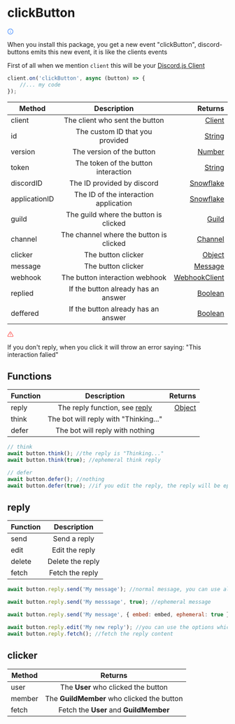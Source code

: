 # clickButton

<div style="border-color: rgb(56, 132, 255);" data-key="d08019cb482048f19d4cf18b5502e1bb" class="reset-3c756112--blockHint-a7403a60"><div class="reset-3c756112--hintIcon-7c7981dd--paragraph-ae3112d0"><svg preserveAspectRatio="xMidYMid meet" height="1em" width="1em" fill="currentColor" viewBox="0 0 24 24" xmlns="http://www.w3.org/2000/svg" xmlns:xlink="http://www.w3.org/1999/xlink" stroke="none" style="color: rgb(56, 132, 255);" class="icon-7f6730be--text-3f89f380"><g><path d="M12.2 8.98c.06-.01.12-.03.18-.06.06-.02.12-.05.18-.09l.15-.12c.18-.19.29-.45.29-.71 0-.06-.01-.13-.02-.19a.603.603 0 0 0-.06-.19.757.757 0 0 0-.09-.18c-.03-.05-.08-.1-.12-.15-.28-.27-.72-.37-1.09-.21-.13.05-.23.12-.33.21-.04.05-.09.1-.12.15-.04.06-.07.12-.09.18-.03.06-.05.12-.06.19-.01.06-.02.13-.02.19 0 .26.11.52.29.71.1.09.2.16.33.21.12.05.25.08.38.08.06 0 .13-.01.2-.02M13 16v-4a1 1 0 1 0-2 0v4a1 1 0 1 0 2 0M12 3c-4.962 0-9 4.038-9 9 0 4.963 4.038 9 9 9 4.963 0 9-4.037 9-9 0-4.962-4.037-9-9-9m0 20C5.935 23 1 18.065 1 12S5.935 1 12 1c6.066 0 11 4.935 11 11s-4.934 11-11 11" fill-rule="evenodd"></path></g></svg></div><p class="blockParagraph-544a408c" data-key="1a331e8024c042b184b9b5e08a97043c"><span class="text-4505230f--TextH400-3033861f--textContentFamily-49a318e1"><span data-key="61e7edfb46bc4d46b97818b23d001eca"><span data-offset-key="61e7edfb46bc4d46b97818b23d001eca:0">When you install this package, you get a new event "clickButton", discord-buttons emits this new event, it is like the clients events</span></span></span></p></div>

First of all when we mention `client` this will be your [Discord.js Client](https://discord.js.org/#/docs/main/stable/class/Client)

```js
client.on('clickButton', async (button) => {
    //... my code
});
```

| Method       | Description           | Returns  |
| ------------- |:-------------:| -----:|
| client | The client who sent the button | [Client](https://discord.js.org/#/docs/main/stable/class/Client) |
| id | The custom ID that you provided | [String](https://developer.mozilla.org/en-US/docs/Web/JavaScript/Reference/Global_Objects/String) |
| version | The version of the button | [Number](https://developer.mozilla.org/en-US/docs/Web/JavaScript/Reference/Global_Objects/Number) |
| token | The token of the button interaction | [String](https://developer.mozilla.org/en-US/docs/Web/JavaScript/Reference/Global_Objects/String) |
| discordID | The ID provided by discord | [Snowflake](https://discord.js.org/#/docs/main/stable/typedef/Snowflake) |
| applicationID | The ID of the interaction application | [Snowflake](https://discord.js.org/#/docs/main/stable/typedef/Snowflake) |
| guild | The guild where the button is clicked | [Guild](https://discord.js.org/#/docs/main/stable/class/Guild) |
| channel | The channel where the button is clicked | [Channel](https://discord.js.org/#/docs/main/stable/class/Channel) |
| clicker | The button clicker | [Object](https://developer.mozilla.org/en-US/docs/Web/JavaScript/Reference/Global_Objects/Object) |
| message | The button clicker | [Message](https://discord.js.org/#/docs/main/stable/class/User) |
| webhook | The button interaction webhook | [WebhookClient](https://discord.js.org/#/docs/main/stable/class/User) |
| replied | If the button already has an answer | [Boolean](https://developer.mozilla.org/en-US/docs/Web/JavaScript/Reference/Global_Objects/Boolean) |
| deffered | If the button already has an answer | [Boolean](https://developer.mozilla.org/en-US/docs/Web/JavaScript/Reference/Global_Objects/Boolean) |

<div style="border-color: rgb(255, 70, 66);" data-key="699be4460cd24279b652099bb2dcf3eb" class="reset-3c756112--blockHint-a7403a60"><div class="reset-3c756112--hintIcon-7c7981dd--paragraph-ae3112d0"><svg preserveAspectRatio="xMidYMid meet" height="1em" width="1em" fill="none" xmlns="http://www.w3.org/2000/svg" viewBox="0 0 24 24" stroke-width="2" stroke-linecap="round" stroke-linejoin="round" stroke="currentColor" style="color: rgb(255, 70, 66);" class="icon-7f6730be--text-3f89f380"><g><path d="M10.29 3.86L1.82 18a2 2 0 0 0 1.71 3h16.94a2 2 0 0 0 1.71-3L13.71 3.86a2 2 0 0 0-3.42 0z"></path><line x1="12" y1="9" x2="12" y2="13"></line><line x1="12" y1="17" x2="12" y2="17"></line></g></svg></div><p class="blockParagraph-544a408c" data-key="e081beb6eac645199736b01adb436291"><span class="text-4505230f--TextH400-3033861f--textContentFamily-49a318e1"><span data-key="4edbf483511949e69227d776cc9cb463"><span data-offset-key="4edbf483511949e69227d776cc9cb463:0">If you don't reply, when you click it will throw an error saying: "This interaction falied"</span></span></span></p></div>

## Functions

| Function | Description | Returns |
| ------------- |:-------------:| -----:|
| reply | The reply function, see [reply](#reply) | [Object](https://developer.mozilla.org/en-US/docs/Web/JavaScript/Reference/Global_Objects/Object) |
| think  | The bot will reply with "Thinking..." |  |
| defer | The bot will reply with nothing |  |

```js
// think
await button.think(); //the reply is "Thinking..."
await button.think(true); //ephemeral think reply

// defer
await button.defer(); //nothing
await button.defer(true); //if you edit the reply, the reply will be ephemeral
```

## reply

| Function | Description |
| ------------- |:-------------:|
| send | Send a reply |
| edit  | Edit the reply |
| delete | Delete the reply |
| fetch | Fetch the reply |

```js
await button.reply.send('My message'); //normal message, you can use also embed, buttons etc

await button.reply.send('My messsage', true); //ephemeral message

await button.reply.send('My message', { embed: embed, ephemeral: true }); //send embed with ephemeral message

await button.reply.edit('My new reply'); //you can use the options which are above
await button.reply.fetch(); //fetch the reply content
```

## clicker

| Method | Returns |
| ------------- |:-------------:|
| user | The <b>User</b> who clicked the button |
| member  | The <b>GuildMember</b> who clicked the button |
| fetch | Fetch the <b>User</b> and <b>GuildMember</b> |









